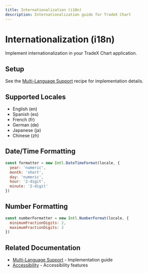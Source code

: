 ```yaml
---
title: Internationalization (i18n)
description: Internationalization guide for TradeX Chart
---
```


# Internationalization (i18n)

Implement internationalization in your TradeX Chart application.

## Setup

See the [Multi-Language Support](recipes/multi-language-support) recipe for implementation details.

## Supported Locales

- English (en)
- Spanish (es)
- French (fr)
- German (de)
- Japanese (ja)
- Chinese (zh)

## Date/Time Formatting

```javascript
const formatter = new Intl.DateTimeFormat(locale, {
  year: 'numeric',
  month: 'short',
  day: 'numeric',
  hour: '2-digit',
  minute: '2-digit'
})
```

## Number Formatting

```javascript
const numberFormatter = new Intl.NumberFormat(locale, {
  minimumFractionDigits: 2,
  maximumFractionDigits: 2
})
```

## Related Documentation

- [Multi-Language Support](recipes/multi-language-support) - Implementation guide
- [Accessibility](accessibility) - Accessibility features